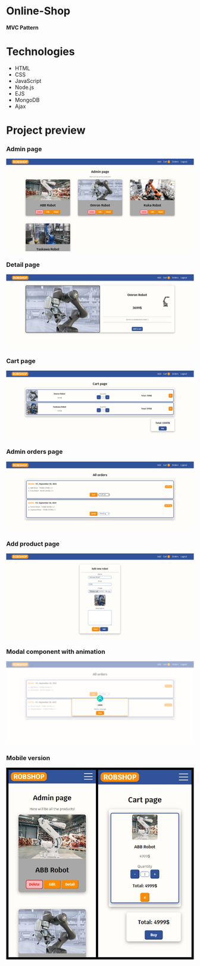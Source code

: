 # Online-Shop

**MVC Pattern**

# Technologies
- HTML
- CSS
- JavaScript
- Node.js
- EJS
- MongoDB
- Ajax

# Project preview
### Admin page
![Admin page](/images/admin-page.png?raw=true)

### Detail page
![Detail page](/images/detail-page.png?raw=true)

### Cart page
![Cart page](/images/cart-page.png?raw=true)

### Admin orders page
![Admin orders](/images/admin-orders-panel.png?raw=true)

### Add product page
![Add product](/images/add-new-robot.png?raw=true)

### Modal component with animation
![Modal component](/images/user-modal.png?raw=true)

### Mobile version
![Mobile pages](/images/pobrane.jpg?raw=true)
